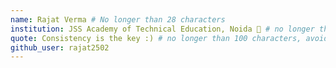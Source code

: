 ```yaml
---
name: Rajat Verma # No longer than 28 characters
institution: JSS Academy of Technical Education, Noida 🚩 # no longer than 58 characters
quote: Consistency is the key :) # no longer than 100 characters, avoid using quotes(") to guarantee the format remains the same.
github_user: rajat2502
---
```

